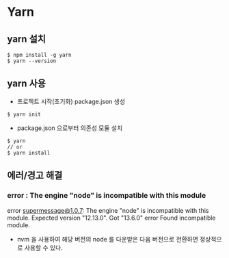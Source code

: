 # Yarn
## yarn 설치
```shell script
$ npm install -g yarn 
$ yarn --version
```

## yarn 사용
* 프로젝트 시작(초기화) package.json 생성
```shell script
$ yarn init
```
* package.json 으로부터 의존성 모듈 설치
```shell script
$ yarn
// or
$ yarn install
```

## 에러/경고 해결

### error : The engine "node" is incompatible with this module
  error supermessage@1.0.7: The engine "node" is incompatible with this module. Expected version "12.13.0". Got "13.6.0"
  error Found incompatible module.
  * nvm 을 사용하여 해당 버전의 node 를 다운받은 다음 버전으로 전환하면 정상적으로 사용할 수 있다. 
  

